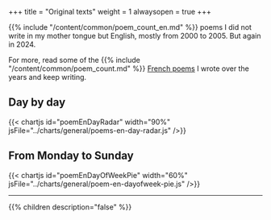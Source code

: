 +++
title = "Original texts"
weight = 1
alwaysopen = true
+++

{{% include "/content/common/poem_count_en.md" %}} poems I did not write in my mother tongue but English, mostly from 2000 to 2005. But again in 2024.

For more, read some of the {{% include "/content/common/poem_count.md" %}}  [French poems](/seasons?lang=fr) I wrote over the years and keep writing.

## Day by day
{{< chartjs id="poemEnDayRadar" width="90%" jsFile="../charts/general/poems-en-day-radar.js" />}}

## From Monday to Sunday
{{< chartjs id="poemEnDayOfWeekPie" width="60%" jsFile="../charts/general/poem-en-dayofweek-pie.js" />}}

---

{{% children description="false" %}}
